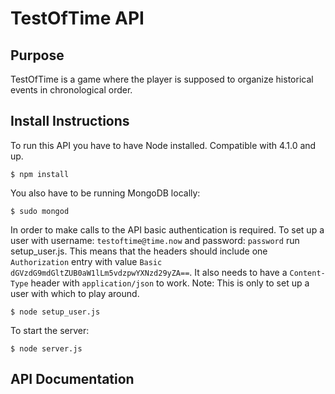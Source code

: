 # TestOfTime API

## Purpose

TestOfTime is a game where the player is supposed to organize historical events in chronological order.

## Install Instructions

To run this API you have to have Node installed. Compatible with 4.1.0 and up.

	$ npm install

You also have to be running MongoDB locally:
	
	$ sudo mongod

In order to make calls to the API basic authentication is required. To set up a user with username: `testoftime@time.now` and password: `password` run setup_user.js. This means that the headers should include one `Authorization` entry with value `Basic dGVzdG9mdGltZUB0aW1lLm5vdzpwYXNzd29yZA==`. It also needs to have a `Content-Type` header with `application/json` to work. Note: This is only to set up a user with which to play around.
	
	$ node setup_user.js

To start the server:

	$ node server.js


## API Documentation

